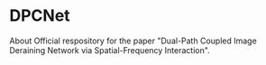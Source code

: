 # DPCNet
About Official respository for the paper "Dual-Path Coupled Image Deraining Network via Spatial-Frequency Interaction".
